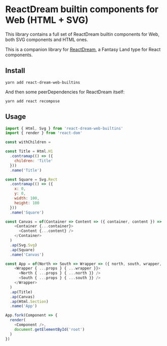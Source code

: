 # ReactDream builtin components for Web (HTML + SVG)

This library contains a full set of ReactDream builtin components for Web, both SVG components and HTML ones.

This is a companion library for [ReactDream](https://github.com/xaviervia/react-dream), a Fantasy Land type for React components.

## Install

```
yarn add react-dream-web-builtins
```

And then some peerDependencies for ReactDream itself:

```
yarn add react recompose
```

## Usage

```js
import { Html, Svg } from 'react-dream-web-builtins'
import { render } from 'react-dom'

const withChildren =

const Title = Html.H1
  .contramap(() => ({
    children: 'Title'
  }))
  .name('Title')

const Square = Svg.Rect
  .contramap(() => ({
    x: 0,
    y: 0,
    width: 100,
    height: 100
  }))
  .name('Square')

const Canvas = of(Container => Content => ({ container, content }) =>
    <Container {...container}>
      <Content {...content} />
    </Container>
  )
  .ap(Svg.Svg)
  .ap(Square)
  .name('Canvas')

const App = of(North => South => Wrapper => ({ north, south, wrapper, ...props }) =>
    <Wrapper { ...props } { ...wrapper }}>
      <North { ...props } { ...north }} />
      <South { ...props } { ...south }} />
    </Wrapper>
  )
  .ap(Title)
  .ap(Canvas)
  .ap(Html.Section)
  .name('App')

App.fork(Component => {
  render(
    <Component />,
    document.getElementById('root')
  )
})
```
